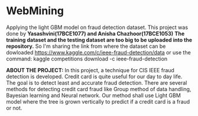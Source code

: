 # WebMining
Applying the light GBM model on fraud detection dataset. This project was done by **Yasashvini(17BCE1077) and Anisha Chazhoor(17BCE1053)**
**The training dataset and the testing dataset are too big to be uploaded into the repository.** 
So I'm sharing the link from where the dataset can be dowloaded https://www.kaggle.com/c/ieee-fraud-detection/data or use the command: kaggle competitions download -c ieee-fraud-detection

**ABOUT THE PROJECT:**
In this project, a technique for CIS IEEE fraud detection is developed. Credit card is quite useful for our day to day life. The goal is to detect least and accurate fraud detection. There are several methods for detecting credit card fraud like Group method of data handling, Bayesian learning and Neural network. Our method shall use Light GBM model where the tree is grown vertically to predict if a credit card is a fraud or not. 
